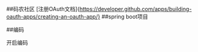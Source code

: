##码农社区
[注册OAuth文档]{https://developer.github.com/apps/building-oauth-apps/creating-an-oauth-app/}
##spring boot项目

##编码

开启编码